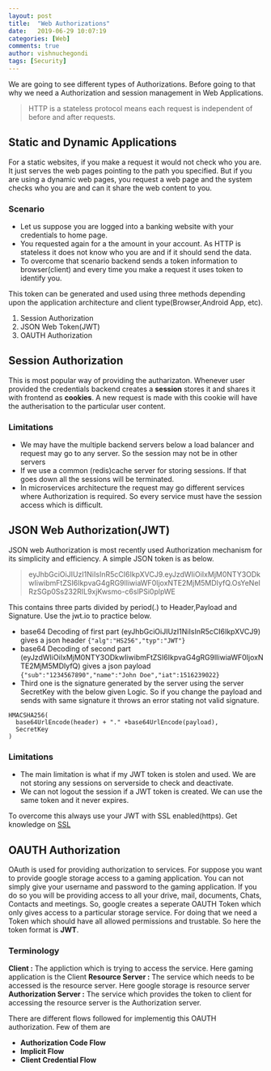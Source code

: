 ```yaml
---
layout: post
title:  "Web Authorizations"
date:   2019-06-29 10:07:19
categories: [Web]
comments: true
author: vishnuchegondi
tags: [Security]
---
```


We are going to see different types of Authorizations. Before going to that why we need a Authorization and session management in Web Applications. 
> HTTP is a stateless protocol means each request is independent of before and after requests.

<!--more-->

## Static and Dynamic Applications

For a static websites, if you make a request it would not check who you are. It just serves the web pages pointing to the path you specified. But if you are using a dynamic web pages, you request a web page and the system checks who you are and can it share the web content to you.

### **Scenario**

- Let us suppose you are logged into a banking website with your credentials to home page.
- You requested again for a the amount in your account. As HTTP is stateless it does not know who you are and if it should send the data.
- To overcome that scenario backend sends a token information to browser(client)  and every time you make a request it uses token to identify you.

This token can be generated and used using three methods depending upon the application architecture and client type(Browser,Android App, etc).

1. Session Authorization
2. JSON Web Token(JWT)
3. OAUTH Authorization

## Session Authorization

This is most popular way of providing the autharizaton. Whenever user provided the credentials backend creates a **session** stores it and shares it with frontend as **cookies**. A new request is made with this cookie will have the autherisation to the particular user content.

### **Limitations**

- We may have the multiple backend servers below a load balancer and request may go to any server. So the session may not be in other servers
- If we use a common (redis)cache server for storing sessions. If that goes down all the sessions will be terminated.
- In microservices architecture the request may go different services where Authorization is required. So every service must have the session access which is difficult.

## JSON Web Authorization(JWT)

JSON web Authorization is most recently used Authorization mechanism for its simplicity and efficiency. A simple JSON token is as below.

> eyJhbGciOiJIUzI1NiIsInR5cCI6IkpXVCJ9.eyJzdWIiOiIxMjM0NTY3ODkwIiwibmFtZSI6IkpvaG4gRG9lIiwiaWF0IjoxNTE2MjM5MDIyfQ.OsYeNeIRzSGp0Ss232RIL9xjKwsmo-c6slPSi0plpWE

This contains three parts divided by period(.) to Header,Payload and Signature. Use the jwt.io to practice below.

- base64 Decoding of first part (eyJhbGciOiJIUzI1NiIsInR5cCI6IkpXVCJ9) gives   a json header 
  `{"alg":"HS256","typ":"JWT"}`
- base64 Decoding of second part (eyJzdWIiOiIxMjM0NTY3ODkwIiwibmFtZSI6IkpvaG4gRG9lIiwiaWF0IjoxNTE2MjM5MDIyfQ)   gives a json payload `{"sub":"1234567890","name":"John Doe","iat":1516239022}`
- Third one is the signature generated by the server using the server SecretKey with the below given Logic. So if you change the payload and sends with same signature it throws an error stating not valid signature.
```
HMACSHA256(
  base64UrlEncode(header) + "." +base64UrlEncode(payload),
  SecretKey
)
```
### **Limitations**

- The main limitation is what if my JWT token is stolen and used. We are not storing any sessions on serverside to check and deactivate.
- We can not logout the session if a JWT token is created. We can use the same token and it never expires.

To overcome this always use your JWT with SSL enabled(https). Get knowledge on [SSL](/articles/2017-12/ssl)



## OAUTH Authorization

OAuth is used for providing authorization to services. For suppose you want to provide google storage access to a gaming application. You can not simply give your username and password to the gaming application. If you do so you will be providing access to all your drive, mail, documents, Chats, Contacts and meetings. So, google creates a seperate OAUTH Token which only gives access to a particular storage service. For doing that we need a Token which should have all allowed permissions and trustable. So here the token format is **JWT**.

### Terminology

**Client :** The appliction which is trying to access the service. Here gaming application is the Client
**Resource Server :** The service which needs to be accessed is the resource server. Here google storage is resource server
**Authorization Server :** The service which provides the token to client for accessing the resource server is the Authorization server.

There are different flows followed for implementig this OAUTH authorization. Few of them are 

- **Authorization Code Flow** 
- **Implicit Flow**
- **Client Credential Flow**